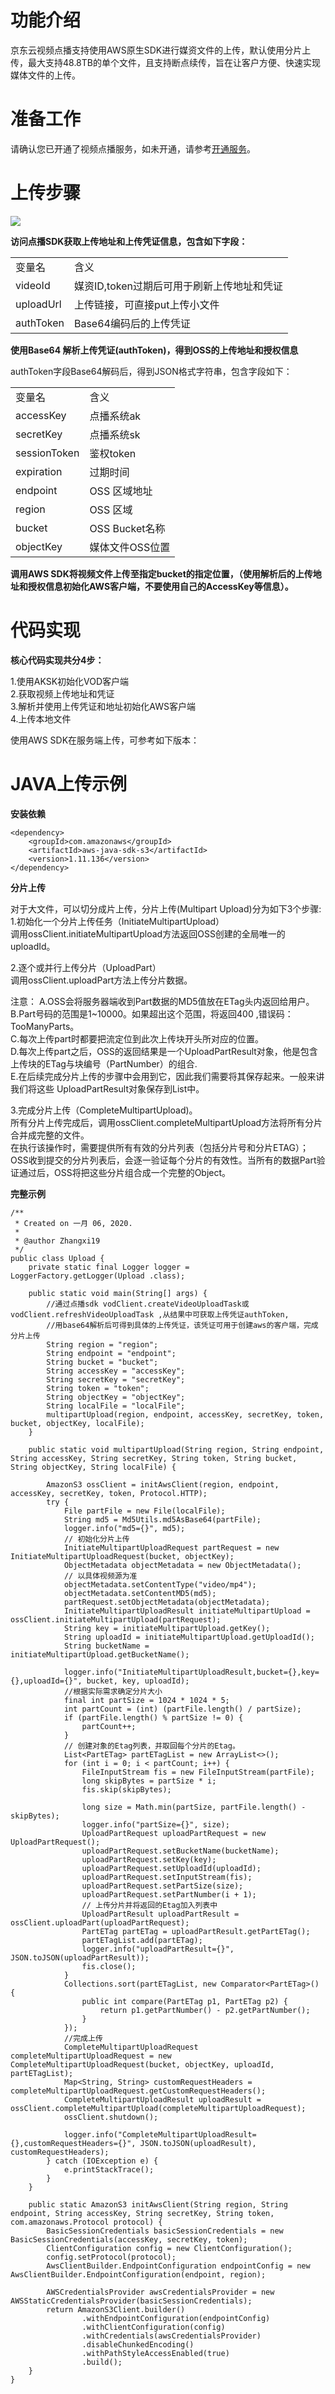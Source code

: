 # 功能介绍

京东云视频点播支持使用AWS原生SDK进行媒资文件的上传，默认使用分片上传，最大支持48.8TB的单个文件，且支持断点续传，旨在让客户方便、快速实现媒体文件的上传。

# 准备工作

请确认您已开通了视频点播服务，如未开通，请参考[开通服务](https://github.com/jdcloudcom/cn/blob/edit/documentation/Video-Service/Video-on-Demand/Getting-Started/Service-Provisioning.md)。

# 上传步骤
![](https://github.com/jdcloudcom/cn/blob/cn-Video-On-Demand/image/Video-on-Demand/AWS%E5%8E%9F%E7%94%9FSDK%E4%B8%8A%E4%BC%A0%E6%AD%A5%E9%AA%A4.png)

**访问点播SDK获取上传地址和上传凭证信息，包含如下字段：**

<table>
<tr>
    <td>变量名</td>
    <td>含义</td>
</tr>
<tr>
    <td>videoId</td>
    <td>媒资ID,token过期后可用于刷新上传地址和凭证 </td>
</tr>
<tr>
    <td>uploadUrl</td>
    <td>上传链接，可直接put上传小文件</td>
</tr>
<tr>
    <td>authToken</td>
    <td>Base64编码后的上传凭证</td>
</tr>                
</table>

**使用Base64 解析上传凭证(authToken)，得到OSS的上传地址和授权信息**

authToken字段Base64解码后，得到JSON格式字符串，包含字段如下：
<table>
<tr>
    <td>变量名</td>
    <td>含义</td>
</tr>
<tr>
    <td>accessKey</td>
    <td>点播系统ak</td>
</tr>
<tr>
    <td>secretKey</td>
    <td>点播系统sk</td>
</tr>
<tr>
    <td>sessionToken</td>
    <td>鉴权token</td>
</tr>
<tr>
    <td>expiration</td>
    <td>过期时间</td>   
</tr>
<tr>
    <td>endpoint</td>
    <td>OSS 区域地址</td>
</tr>
<tr>
    <td>region</td>
    <td>OSS 区域</td>
</tr>
<tr>
    <td>bucket</td>
    <td>OSS Bucket名称</td>
</tr>
<tr>
    <td>objectKey</td>
    <td>媒体文件OSS位置</td>
</tr>                
</table>

**调用AWS SDK将视频文件上传至指定bucket的指定位置，（使用解析后的上传地址和授权信息初始化AWS客户端，不要使用自己的AccessKey等信息）。**

# 代码实现
**核心代码实现共分4步：**

1.使用AKSK初始化VOD客户端   
2.获取视频上传地址和凭证   
3.解析并使用上传凭证和地址初始化AWS客户端    
4.上传本地文件

使用AWS SDK在服务端上传，可参考如下版本：
# JAVA上传示例
**安装依赖**
```
<dependency>
    <groupId>com.amazonaws</groupId>  
    <artifactId>aws-java-sdk-s3</artifactId>  
    <version>1.11.136</version>  
</dependency>
```
**分片上传**

对于大文件，可以切分成片上传，分片上传(Multipart Upload)分为如下3个步骤:   
1.初始化一个分片上传任务（InitiateMultipartUpload）  
调用ossClient.initiateMultipartUpload方法返回OSS创建的全局唯一的uploadId。

2.逐个或并行上传分片（UploadPart）  
调用ossClient.uploadPart方法上传分片数据。

注意：
A.OSS会将服务器端收到Part数据的MD5值放在ETag头内返回给用户。   
B.Part号码的范围是1~10000。如果超出这个范围，将返回400 ,错误码：TooManyParts。   
C.每次上传part时都要把流定位到此次上传块开头所对应的位置。   
D.每次上传part之后，OSS的返回结果是一个UploadPartResult对象，他是包含上传块的ETag与块编号（PartNumber）的组合.  
E.在后续完成分片上传的步骤中会用到它，因此我们需要将其保存起来。一般来讲我们将这些 UploadPartResult对象保存到List中。   

3.完成分片上传（CompleteMultipartUpload)。   
所有分片上传完成后，调用ossClient.completeMultipartUpload方法将所有分片合并成完整的文件。   
在执行该操作时，需要提供所有有效的分片列表（包括分片号和分片ETAG）；OSS收到提交的分片列表后，会逐一验证每个分片的有效性。当所有的数据Part验证通过后，OSS将把这些分片组合成一个完整的Object。

**完整示例**
```
/**
 * Created on 一月 06, 2020.
 *
 * @author Zhangxi19
 */
public class Upload {
    private static final Logger logger = LoggerFactory.getLogger(Upload .class);

    public static void main(String[] args) {
        //通过点播sdk vodClient.createVideoUploadTask或vodClient.refreshVideoUploadTask ,从结果中可获取上传凭证authToken,
        //用base64解析后可得到具体的上传凭证，该凭证可用于创建aws的客户端，完成分片上传
        String region = "region";
        String endpoint = "endpoint";
        String bucket = "bucket";
        String accessKey = "accessKey";
        String secretKey = "secretKey";
        String token = "token";
        String objectKey = "objectKey";
        String localFile = "localFile";
        multipartUpload(region, endpoint, accessKey, secretKey, token, bucket, objectKey, localFile);
    }

    public static void multipartUpload(String region, String endpoint, String accessKey, String secretKey, String token, String bucket, String objectKey, String localFile) {

        AmazonS3 ossClient = initAwsClient(region, endpoint, accessKey, secretKey, token, Protocol.HTTP);
        try {
            File partFile = new File(localFile);
            String md5 = Md5Utils.md5AsBase64(partFile);
            logger.info("md5={}", md5);
            // 初始化分片上传
            InitiateMultipartUploadRequest partRequest = new InitiateMultipartUploadRequest(bucket, objectKey);
            ObjectMetadata objectMetadata = new ObjectMetadata();
            // 以具体视频源为准
            objectMetadata.setContentType("video/mp4");
            objectMetadata.setContentMD5(md5);
            partRequest.setObjectMetadata(objectMetadata);
            InitiateMultipartUploadResult initiateMultipartUpload = ossClient.initiateMultipartUpload(partRequest);
            String key = initiateMultipartUpload.getKey();
            String uploadId = initiateMultipartUpload.getUploadId();
            String bucketName = initiateMultipartUpload.getBucketName();

            logger.info("InitiateMultipartUploadResult,bucket={},key={},uploadId={}", bucket, key, uploadId);
            //根据实际需求确定分片大小
            final int partSize = 1024 * 1024 * 5;
            int partCount = (int) (partFile.length() / partSize);
            if (partFile.length() % partSize != 0) {
                partCount++;
            }
            // 创建对象的Etag列表，并取回每个分片的Etag。
            List<PartETag> partETagList = new ArrayList<>();
            for (int i = 0; i < partCount; i++) {
                FileInputStream fis = new FileInputStream(partFile);
                long skipBytes = partSize * i;
                fis.skip(skipBytes);

                long size = Math.min(partSize, partFile.length() - skipBytes);
                logger.info("partSize={}", size);
                UploadPartRequest uploadPartRequest = new UploadPartRequest();
                uploadPartRequest.setBucketName(bucketName);
                uploadPartRequest.setKey(key);
                uploadPartRequest.setUploadId(uploadId);
                uploadPartRequest.setInputStream(fis);
                uploadPartRequest.setPartSize(size);
                uploadPartRequest.setPartNumber(i + 1);
                // 上传分片并将返回的Etag加入列表中
                UploadPartResult uploadPartResult = ossClient.uploadPart(uploadPartRequest);
                PartETag partETag = uploadPartResult.getPartETag();
                partETagList.add(partETag);
                logger.info("uploadPartResult={}", JSON.toJSON(uploadPartResult));
                fis.close();
            }
            Collections.sort(partETagList, new Comparator<PartETag>() {
                public int compare(PartETag p1, PartETag p2) {
                    return p1.getPartNumber() - p2.getPartNumber();
                }
            });
            //完成上传
            CompleteMultipartUploadRequest completeMultipartUploadRequest = new CompleteMultipartUploadRequest(bucket, objectKey, uploadId, partETagList);
            Map<String, String> customRequestHeaders = completeMultipartUploadRequest.getCustomRequestHeaders();
            CompleteMultipartUploadResult uploadResult = ossClient.completeMultipartUpload(completeMultipartUploadRequest);
            ossClient.shutdown();

            logger.info("CompleteMultipartUploadResult={},customRequestHeaders={}", JSON.toJSON(uploadResult), customRequestHeaders);
        } catch (IOException e) {
            e.printStackTrace();
        }
    }

    public static AmazonS3 initAwsClient(String region, String endpoint, String accessKey, String secretKey, String token, com.amazonaws.Protocol protocol) {
        BasicSessionCredentials basicSessionCredentials = new BasicSessionCredentials(accessKey, secretKey, token);
        ClientConfiguration config = new ClientConfiguration();
        config.setProtocol(protocol);
        AwsClientBuilder.EndpointConfiguration endpointConfig = new AwsClientBuilder.EndpointConfiguration(endpoint, region);

        AWSCredentialsProvider awsCredentialsProvider = new AWSStaticCredentialsProvider(basicSessionCredentials);
        return AmazonS3Client.builder()
                .withEndpointConfiguration(endpointConfig)
                .withClientConfiguration(config)
                .withCredentials(awsCredentialsProvider)
                .disableChunkedEncoding()
                .withPathStyleAccessEnabled(true)
                .build();
    }
}

```
